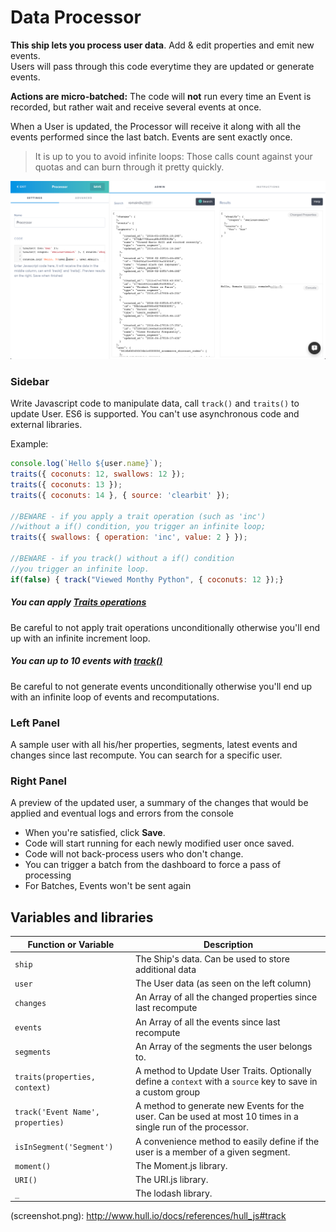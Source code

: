 # Data Processor

**This ship lets you process user data**. Add & edit properties and emit new events.  
Users will pass through this code everytime they are updated or generate events.

**Actions are micro-batched:** The code will **not** run every time an Event is recorded, but rather wait and receive several events at once.

When a User is updated, the Processor will receive it along with all the events performed since the last batch. Events are sent exactly once.

> It is up to you to avoid infinite loops: Those calls count against your quotas and can burn through it pretty quickly.

![Screenshot](screen.png)

### Sidebar
Write Javascript code to manipulate data, call `track()` and `traits()` to update User. ES6 is supported. You can't use asynchronous code and external libraries.

Example: 
```js
console.log(`Hello ${user.name}`);
traits({ coconuts: 12, swallows: 12 });
traits({ coconuts: 13 });
traits({ coconuts: 14 }, { source: 'clearbit' });

//BEWARE - if you apply a trait operation (such as 'inc')
//without a if() condition, you trigger an infinite loop;
traits({ swallows: { operation: 'inc', value: 2 } });

//BEWARE - if you track() without a if() condition
//you trigger an infinite loop.
if(false) { track("Viewed Monthy Python", { coconuts: 12 });}
```

##### You can apply [Traits operations](http://www.hull.io/docs/references/hull_js#traits)
Be careful to not apply trait operations unconditionally otherwise you'll end up with an infinite increment loop.

##### You can up to 10 events with [track()](http://www.hull.io/docs/references/hull_js#track)
Be careful to not generate events unconditionally otherwise you'll end up with an infinite loop of events and recomputations.

### Left Panel
A sample user with all his/her properties, segments, latest events and changes since last recompute. You can search for a specific user. 

### Right Panel
A preview of the updated user, a summary of the changes that would be applied and eventual logs and errors from the console

- When you're satisfied, click **Save**.
- Code will start running for each newly modified user once saved.
- Code will not back-process users who don't change.
- You can trigger a batch from the dashboard to force a pass of processing
- For Batches, Events won't be sent again

## Variables and libraries

| Function or Variable              | Description                                                                                                  |
|-----------------------------------|--------------------------------------------------------------------------------------------------------------|
| `ship`                            | The Ship's data. Can be used to store additional data                                                        |
| `user`                            | The User data (as seen on the left column)                                                                   |
| `changes`                         | An Array of all the changed properties since last recompute                                                  |
| `events`                          | An Array of all the events since last recompute                                                              |
| `segments`                        | An Array of the segments the user belongs to.                                                                |
| `traits(properties, context)`     | A method to Update User Traits. Optionally define a `context` with a `source` key to save in a custom group  |
| `track('Event Name', properties)` | A method to generate new Events for the user. Can be used at most 10 times in a single run of the processor. |
| `isInSegment('Segment')`          | A convenience method to easily define if the user is a member of a given segment.                            |
| `moment()`                        | The Moment.js library.                                                                                       |
| `URI()`                           | The URI.js library.                                                                                          |
| `_`                               | The lodash library.                                                                                          |Screenshot
(screenshot.png): http://www.hull.io/docs/references/hull_js#track
